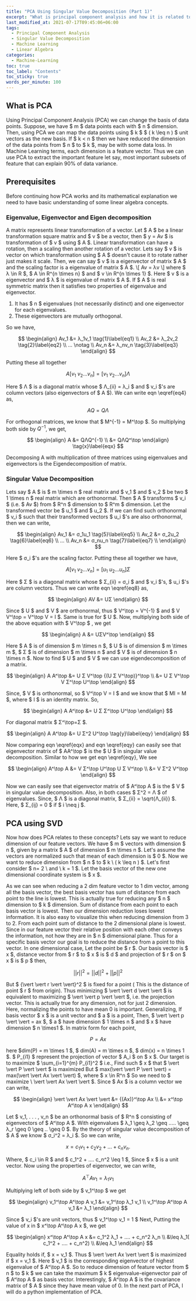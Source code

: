 ```yaml
---
title: "PCA Using Singular Value Decomposition (Part 1)"
excerpt: "What is principal component analysis and how it is related to singular value decomposition."
last_modified_at: 2021-07-17T09:45:06+06:00
tags: 
  - Principal Component Analysis 
  - Singular Value Decomposition
  - Machine Learning
  - Linear Algebra
categories:
  - Machine-Learning
toc: true
toc_label: "Contents"
toc_sticky: true 
words_per_minute: 100
---
```


## What is PCA
Using Principal Component Analysis (PCA) we can change the basis of data points. Suppose, we have $ m $ data points each 
with $ n $ dimension. Then, using PCA we can map the data points using $ k $ $ ( k \leq n ) $  unit vectors as the new basis. 
If $ k < n $ then we have reduced the dimension of the data points from $ n $ to $ k $, may be with some data loss. 
In Machine Learning terms, each dimension is a feature vector. Thus we can use PCA to extract the important 
feature let say, most important subsets of feature that can explain 90% of data variance. 

## Prerequisites

Before continuing how PCA works and its mathematical explanation we need to have basic understanding of 
some linear algebra concepts.

### Eigenvalue, Eigenvector and Eigen decomposition

A matrix represents linear transformation of a vector. Let $ A $ be a linear transformation square 
matrix and $ v $ be a vector, then $ y = Av $ is transformation of $ v $ using $ A $. 
Linear transformation can 
have a rotation, then a scaling then another rotation of a vector. Lets say $ v $ is vector on which 
transformation using $ A $ doesn't cause it to rotate rather just makes it scale. Then, we can say $ v $ 
is a eigenvector of matrix $ A $ and the scaling factor is a eigenvalue of matrix $ A $.
\\[
Av = λv
\\]
where $ λ \in R $, $ A \in R^{n \times n} $ and $ v \in R^{n \times 1} $.
Here $ v $ is a eigenvector and $ λ $ is eigenvalue of matrix $ A $.
If $ A $ is real symmetric matrix then it satisfies two properties of eigenvalue and eigenvector.

1. It has $ n  $ eigenvalues (not necessarily distinct) and one eigenvector for each eigenvalues.
2. These eigenvectors are mutually orthogonal.

So we have,

$$
\begin{align}
Av_1 &= λ_1v_1 \tag{1}\label{eq1} \\
Av_2 &= λ_2v_2 \tag{2}\label{eq2} \\
... \notag \\
Av_n &= λ_nv_n \tag{3}\label{eq3} 
\end{align}
$$

Putting these all together

$$
A [v_1 \ v_2 ... v_n] = [v_1 \ v_2 ... v_n] Λ \tag{4}\label{eq4}
$$

Here $ Λ $ is a diagonal matrix whose $ Λ_{ii} = λ_i $ and $ v_i $'s are column vectors 
(also eigenvectors of $ A $). We can write eqn \eqref{eq4} as,

$$
AQ = QΛ
$$

For orthogonal matrices, we know that $ M^{-1} = M^\top $. So multiplying both side by $Q^{-1}$, 
we get,

$$
\begin{align}
A &= QΛQ^{-1} \\
  &= QΛQ^\top 
\end{align}  \tag{x}\label{eqx}
$$

Decomposing A with multiplication of three matrices using eigenvalues and eigenvectors is 
the Eigendecomposition of matrix.


### Singular Value Decomposition

Lets say $ A $ is $ m \times n $ real matrix and $ v_1 $ and $ v_2 $ be two $ 1 \times n $ 
real matrix which are orthonormal. 
Then $ A $ transforms $ v_i $ (i.e. $ Av $) from $ R^n $ dimension to $ R^m $ dimension. 
Let the transformed vector 
be $ u_1 $ and $ u_2 $. If we can find such orthonormal $ v_i $ such that their 
transformed vectors $ u_i $'s are 
also orthonormal, then we can write,

$$
\begin{align}
Av_1 &= σ_1u_1 \tag{5}\label{eq5} \\
Av_2 &= σ_2u_2 \tag{6}\label{eq6} \\
... \\
Av_n &= σ_nu_n \tag{7}\label{eq7} \\
\end{align}
$$

Here $ σ_i $'s are the scaling factor. Putting these all together we have,

$$
A [v_1 \ v_2 ... v_n] = [u_1 \ u_2 ... u_n] Σ \tag{8}\label{eq8} 
$$

Here $ Σ $ is a diagonal matrix whose $ Σ_{ii} = σ_i $ and $ v_i $'s, $ u_i $'s are column vectors. 
Thus we can write eqn \eqref{eq8} as,

$$
\begin{align}
AV &= UΣ 
\end{align}
$$

Since $ U $ and $ V $ are orthonormal, thus $ V^\top = V^{-1} $ and $ V V^\top = V^\top V = I $. 
Same is true for $ U $. Now,
multiplying both side of the above equation with $ V^\top $ , we get

$$
\begin{align}
 A &= UΣV^\top 
\end{align}
$$

Here $ A $ is of dimension $ m \times n $, $ U $ is of dimension $ m \times m $, $ Σ $ is of dimension 
$ m \times n $ and $ V $ is of dimension $ n \times n $. Now to find $ U $ and $ V $ 
we can use eigendecomposition of a matrix.

$$
\begin{align}
A A^\top &= U Σ V^\top {(U Σ V^\top)}^\top \\
         &= U Σ V^\top V Σ^\top U^\top
\end{align}
$$

Since, $ V $ is orthonormal, so $ V^\top V  = I $ and we know that $ MI = M $, where $ I $ is an
identity matrix. So,

$$
\begin{align}
A A^\top &= U Σ Σ^\top U^\top 
\end{align}
$$

For diagonal matrix  $ Σ^\top=Σ $.

$$
\begin{align}
A A^\top &= U Σ^2 U^\top \tag{y}\label{eqy}
\end{align}
$$

Now comparing eqn \eqref{eqx} and eqn \eqref{eqy} can easily see that eigenvector 
matrix of $ AA^\top $ is the $ U $ in singular value decomposition. Similar to how we get eqn \eqref{eqy}, We see

$$
\begin{align}
A^\top A &= V Σ^\top U^\top U Σ V^\top \\
         &= V Σ^2 V^\top
\end{align}
$$

Now we can easily see that eigenvector matrix of $ A^\top A $ is the $ V $ in singular value 
decomposition. Also, in both cases $ Σ^2 = Λ $ of eigenvalues. Since, $ Λ $ is a diagonal matrix, 
$ Σ_{ii} = \sqrt{Λ_{ii}} $. Here, $ Σ_{ij} = 0 $ if $ i \neq j $.


## PCA using SVD

Now how does PCA relates to these concepts? Lets say we want to reduce dimension of 
our feature vectors. We have $ m $ vectors with dimension $ n $, given by a matrix $ A $ of 
dimension $ m \times n $. Let's assume the vectors are normalized such that mean of each 
dimension is $ 0 $. Now we want to reduce dimension from $ n $ to $ k \ ( k \leq n ) $. 
Let's first consider $ n= 2 \ and \ k = 1 $. Let the basis vector of the new one dimensional 
coordinate system is $ x $.

As we can see when reducing a 2 dim feature vector to 1 dim vector, among all the basis vector, 
the best basis vector has sum of distance from each point to the line is lowest. 
This is actually true for reducing any $ n $ dimension to $ k $ dimension. Sum of distance 
from each point to each basis vector is lowest. Then our dimension reduction loses 
lowest information. It is also easy to visualize this when reducing dimension from 
3 to 2. From each point sum of distance to the 2 dimensional plane is lowest. Since 
in our feature vector their relative position with each other conveys the information, 
not how they are in $ n $ dimensional plane. Thus for a specific basis vector our goal 
is to reduce the distance from a point to this vector. In one dimensional case,
Let the point be $ r $. Our basis vector is $ x $, distance vector from $ r $ to $ x $ is $ d $ and 
projection of $ r $ on $ x $ is $ p $ then,

$$
{\vert \vert r \vert \vert}^2 = {\vert \vert d \vert \vert}^2 + {\vert \vert p \vert \vert}^2
$$

But $ {\vert \vert r \vert \vert}^2 $ is fixed for a point ( This is the distance of point $ r $ from origin). 
Thus minimizing $ \vert \vert d \vert \vert $ is
equivalent to maximizing $ \vert \vert p \vert \vert $, i.e. the projection vector. 
This is actually true for any dimension, not for just 2 dimension. 
Here, normalizing the points to have mean 0 is important. 
Generalizing, If basis vector $ x $ is a unit vector and $ a $ is a point, Then,
$ \vert \vert p \vert \vert  = ax $, $ a $ have dimension $ 1 \times n $ and $ x $ have dimension $ n \times1 $.
In matrix form for each point,

$$
P = Ax
$$

here $dim(P) = m \times 1 $, $ dim(A) = m \times n $, $ dim(x) = n \times 1 $. $ P_{i1} $ represent 
the projection of vector $ A_i $ on $ x $. Our target is to maximize $ \sum_{i=1}^{m} P_{i1}^2 $ i.e.,
Find such $ x $ that $ \vert \vert P \vert \vert $ is maximized
But $ max(\vert \vert P \vert \vert) = max(\vert \vert Ax \vert \vert) $, where $ x \in R^n $
So we need to $ maximize \ \vert \vert Ax \vert \vert $. Since $ Ax $ is a column vector we can write,

$$
\begin{align}
\vert \vert Ax \vert \vert &= {(Ax)}^\top Ax \\
                           &= x^\top A^\top A x
\end{align}
$$

Let $ v_1, . . . , v_n $ be an orthonormal basis of $ R^n $ consisting of eigenvectors 
of $ A^\top A $. With eigenvalues $ λ_1 \geq λ_2 \geq ..... \geq λ_r \geq 0 \geq .. \geq 0 $. 
By the theory of singular value decomposition of $ A $ we know $ σ_i^2 = λ_i $. So we can write,

$$
x = c_1v_1 + c_2v_2 + ... + c_nv_n. 
$$

Where, $ c_i \in R $ and $ c_1^2 + .... c_n^2 \leq 1 $, Since $ x $ is a unit vector.
Now using the properties of eigenvector, we can write,

$$
A^\top A v_1 = λ_1v_1
$$

Multiplying left of both side by $ v_1^\top $ we get

$$
\begin{align}
v_1^\top A^\top A v_1 &= v_1^\top λ_1 v_1 \\
v_1^\top A^\top A v_1 &= λ_1
\end{align}
$$

Since $ v_i $'s are unit vectors, thus $ v_1^\top v_1 = 1 $
Next, Putting the value of x in $ x^\top A^\top A x $, we get

$$
\begin{align}
x^\top A^\top A x &= c_1^2 λ_1 + .... + c_n^2 λ_n \\
       &\leq λ_1( c_1^2 + .... + c_n^2) \\
       &\leq λ_1
\end{align}
$$

Equality holds if, $ x = v_1 $.
Thus $ \vert \vert Ax \vert \vert $ is maximized if $ x = v_1 $. 
Here $ v_1 $ is the corresponding eigenvector of highest eigenvalue of $ A^\top A $. 
So to reduce dimension of feature vector from $ n $ to $ k $ we can take the maximum 
$ k $ eigenvalue-eigenvector pair of $ A^\top A $ as basis vector. Interestingly, 
$ A^\top A $ is the covariance matrix of $ A $ since they have mean value of 0. 
In the next part of PCA, I will do a python implementation of PCA.




